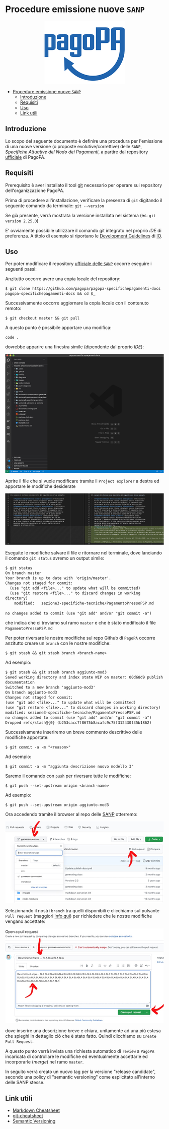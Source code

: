 # Procedure emissione nuove `SANP`

<p align="center"> <img src="../images/pagoPA.png" /> </p>

- [Procedure emissione nuove `SANP`](#procedure-emissioni-nuove-sanp)
  - [Introduzione](#introduzione)
  - [Requisiti](#requisiti)
  - [Uso](#uso)
  - [Link utili](#link-utili)

## Introduzione

Lo scopo del seguente documento è definire una procedura per l'emissione di una nuove versione (o proposte evolutive/correttive) delle `SANP`, _Specifiche Attuative del Nodo dei Pagamenti_, a partire dal repository [ufficiale](https://github.com/pagopa/pagopa-specifichepagamenti-docs) di PagoPA.

## Requisiti

Prerequisito è aver installato il tool [git](https://git-scm.com/downloads) necessario per operare sui repository dell'organizzazione PagoPA.

Prima di procedere all'installazione, verificare la presenza di `git` digitando il seguente comando da  terminale: `git --version`

Se già presente, verrà mostrata la versione installata nel sistema (es: `git version 2.25.0`)

E' ovviamente possibile utilizzare il comando git integrato nel proprio _IDE_ di preferenza. A titolo di esempio si riportano le [Development Guidelines](https://github.com/pagopa/io-handbook/blob/master/development-guidelines.md#editors-code-formatting-linting) di [IO](https://io.italia.it/).

## Uso

Per poter modificare il repository [ufficiale delle `SANP`](https://github.com/pagopa/pagopa-specifichepagamenti-docs) occorre eseguire i seguenti passi:

Anzitutto occorre avere una copia locale del repository:

```
$ git clone https://github.com/pagopa/pagopa-specifichepagamenti-docs pagopa-specifichepagamenti-docs && cd $_
```

Successivamente occorre aggiornare la copia locale con il contenuto remoto:

```
$ git checkout master && git pull
```

A questo punto è possibile apportare una modifica:

```
code .
```

dovrebbe apparire una finestra simile (dipendente dal proprio _IDE_):

![](001.jpg)

Aprire il file che si vuole modificare tramite il `Project explorer` a destra ed apportare le modifiche desiderate

![](002.jpg)

Eseguite le modifiche salvare il file e ritornare nel terminale, dove lanciando il comando `git status` avremo un output simile:

```
$ git status
On branch master
Your branch is up to date with 'origin/master'.
Changes not staged for commit:
  (use "git add <file>..." to update what will be committed)
  (use "git restore <file>..." to discard changes in working directory)
	modified:   sezione3-specifiche-tecniche/PagamentoPressoPSP.md

no changes added to commit (use "git add" and/or "git commit -a")
```

che indica che ci troviamo sul ramo `master` e che è stato modificato il file `PagamentoPressoPSP.md`

Per poter riversare le nostre modifiche sul repo Github di `PagoPA` occorre anzitutto creare un `branch` con le nostre modifiche:

```
$ git stash && git stash branch <branch-name>
```

Ad esempio:

```
$ git stash && git stash branch aggiunto-mod3
Saved working directory and index state WIP on master: 00d68d9 publish documentation
Switched to a new branch 'aggiunto-mod3'
On branch aggiunto-mod3
Changes not staged for commit:
(use "git add <file>..." to update what will be committed)
(use "git restore <file>..." to discard changes in working directory)
modified: sezione3-specifiche-tecniche/PagamentoPressoPSP.md
no changes added to commit (use "git add" and/or "git commit -a")
Dropped refs/stash@{0} (b253cacc7f8675b8acafc9c75f312430f35b1862)
```

Successivamente inseriremo un breve commento descrittivo delle modifiche apportate:

```
$ git commit -a -m "<reason>"
```

Ad esempio:

```
$ git commit -a -m "aggiunta descrizione nuovo modello 3"
```

Saremo il comando con `push` per riversare tutte le modifiche:

```
$ git push --set-upstream origin <branch-name>
```

Ad esempio:

```
$ git push --set-upstream origin aggiunto-mod3
```

Ora accedendo tramite il browser al repo delle [SANP](https://github.com/pagopa/pagopa-specifichepagamenti-docs) otterremo:

![](003.jpg)

Selezionando il nostri `branch` tra quelli disponibili e clicchiamo sul pulsante `Pull request` (maggiori [info qui](https://docs.github.com/en/free-pro-team@latest/github/getting-started-with-github/github-glossary#pull-reques)) per richiedere che le nostre modifiche vengano accettate:

![](004.jpg)

dove inserire una descrizione breve e chiara, unitamente ad una più estesa che spieghi in dettaglio ciò che è stato fatto. Quindi clicchiamo su `Create Pull Request`.

A questo punto verrà inviata una richiesta automatico di `review` a `PagoPA` incaricata di controllare le modifiche ed eventualmente accettarle ed incorporarle (_merge_) nel ramo `master`.

In seguito verrà creato un nuovo tag per la versione "release candidate", secondo una policy di "semantic versioning" come esplicitato all'interno delle SANP stesse.

## Link utili

- [Markdown Cheatsheet](https://github.com/adam-p/markdown-here/wiki/Markdown-Cheatsheet)
- [git-cheatsheet](https://www.atlassian.com/git/tutorials/atlassian-git-cheatsheet)
- [Semantic Versioning](https://semver.org/)